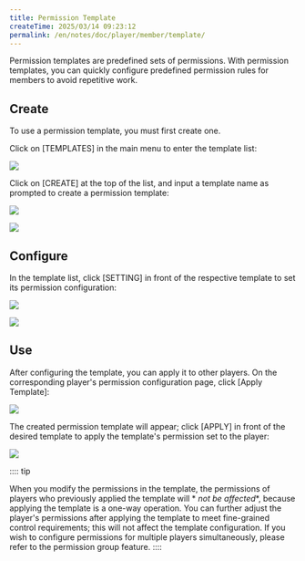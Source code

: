 ```yaml
---
title: Permission Template
createTime: 2025/03/14 09:23:12
permalink: /en/notes/doc/player/member/template/
---
```


Permission templates are predefined sets of permissions. With permission templates, you can quickly configure predefined
permission rules for members to avoid repetitive work.

## Create

To use a permission template, you must first create one.

Click on [TEMPLATES] in the main menu to enter the template list:

![](/player/member/template/1.png)

Click on [CREATE] at the top of the list, and input a template name as prompted to create a permission template:

![](/player/member/template/2.png)

![](/player/member/template/3.png)

## Configure

In the template list, click [SETTING] in front of the respective template to set its permission configuration:

![](/player/member/template/4.png)

![](/player/member/template/5.png)

## Use

After configuring the template, you can apply it to other players. On the corresponding player's permission
configuration page, click [Apply Template]:

![](/player/member/template/6.png)

The created permission template will appear; click [APPLY] in front of the desired template to apply the template's
permission set to the player:

![](/player/member/template/7.png)

:::: tip

When you modify the permissions in the template, the permissions of players who previously applied the template will *
*not be affected**, because applying the template is a one-way operation.
You can further adjust the player's permissions after applying the template to meet fine-grained control requirements;
this will not affect the template configuration.
If you wish to configure permissions for multiple players simultaneously, please refer to the permission group feature.
::::
